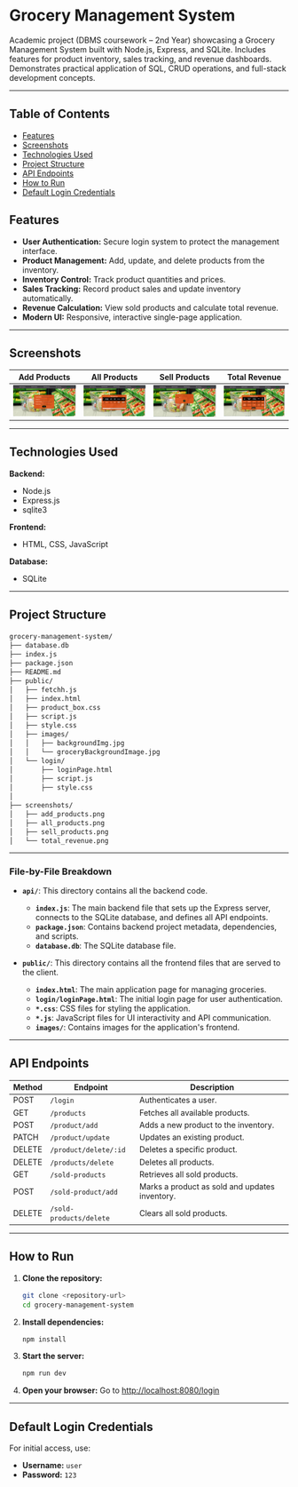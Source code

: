# Grocery Management System

Academic project (DBMS coursework – 2nd Year) showcasing a Grocery Management System built with Node.js, Express, and SQLite. Includes features for product inventory, sales tracking, and revenue dashboards. Demonstrates practical application of SQL, CRUD operations, and full-stack development concepts.

---

## Table of Contents

- [Features](#features)
- [Screenshots](#screenshots)
- [Technologies Used](#technologies-used)
- [Project Structure](#project-structure)
- [API Endpoints](#api-endpoints)
- [How to Run](#how-to-run)
- [Default Login Credentials](#default-login-credentials)

## Features

- **User Authentication:** Secure login system to protect the management interface.
- **Product Management:** Add, update, and delete products from the inventory.
- **Inventory Control:** Track product quantities and prices.
- **Sales Tracking:** Record product sales and update inventory automatically.
- **Revenue Calculation:** View sold products and calculate total revenue.
- **Modern UI:** Responsive, interactive single-page application.

---

## Screenshots

|                 Add Products                  |                 All Products                  |                  Sell Products                  |                  Total Revenue                  |
| :-------------------------------------------: | :-------------------------------------------: | :---------------------------------------------: | :---------------------------------------------: |
| ![Add Products](screenshots/add_products.png) | ![All Products](screenshots/all_products.png) | ![Sell Products](screenshots/sell_products.png) | ![Total Revenue](screenshots/total_revenue.png) |

---

## Technologies Used

**Backend:**

- Node.js
- Express.js
- sqlite3

**Frontend:**

- HTML, CSS, JavaScript

**Database:**

- SQLite

---

## Project Structure

```
grocery-management-system/
├── database.db
├── index.js
├── package.json
├── README.md
├── public/
│   ├── fetchh.js
│   ├── index.html
│   ├── product_box.css
│   ├── script.js
│   ├── style.css
│   ├── images/
│   │   ├── backgroundImg.jpg
│   │   └── groceryBackgroundImage.jpg
│   └── login/
│       ├── loginPage.html
│       ├── script.js
│       ├── style.css
│
├── screenshots/
│   ├── add_products.png
│   ├── all_products.png
│   ├── sell_products.png
│   └── total_revenue.png
```

---

### File-by-File Breakdown

- **`api/`**: This directory contains all the backend code.

  - **`index.js`**: The main backend file that sets up the Express server, connects to the SQLite database, and defines all API endpoints.
  - **`package.json`**: Contains backend project metadata, dependencies, and scripts.
  - **`database.db`**: The SQLite database file.

- **`public/`**: This directory contains all the frontend files that are served to the client.
  - **`index.html`**: The main application page for managing groceries.
  - **`login/loginPage.html`**: The initial login page for user authentication.
  - **`*.css`**: CSS files for styling the application.
  - **`*.js`**: JavaScript files for UI interactivity and API communication.
  - **`images/`**: Contains images for the application's frontend.

---

## API Endpoints

| Method | Endpoint                | Description                                    |
| ------ | ----------------------- | ---------------------------------------------- |
| POST   | `/login`                | Authenticates a user.                          |
| GET    | `/products`             | Fetches all available products.                |
| POST   | `/product/add`          | Adds a new product to the inventory.           |
| PATCH  | `/product/update`       | Updates an existing product.                   |
| DELETE | `/product/delete/:id`   | Deletes a specific product.                    |
| DELETE | `/products/delete`      | Deletes all products.                          |
| GET    | `/sold-products`        | Retrieves all sold products.                   |
| POST   | `/sold-product/add`     | Marks a product as sold and updates inventory. |
| DELETE | `/sold-products/delete` | Clears all sold products.                      |

---

## How to Run

1. **Clone the repository:**
   ```bash
   git clone <repository-url>
   cd grocery-management-system
   ```
2. **Install dependencies:**
   ```bash
   npm install
   ```
3. **Start the server:**
   ```bash
   npm run dev
   ```
4. **Open your browser:**
   Go to [http://localhost:8080/login](http://localhost:8080/login)

---

## Default Login Credentials

For initial access, use:

- **Username:** `user`
- **Password:** `123`
